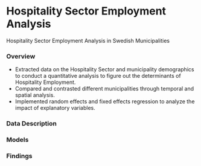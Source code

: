 # Hospitality Sector Employment Analysis

Hospitality Sector Employment Analysis in Swedish Municipalities


### Overview
- Extracted data on the Hospitality Sector and municipality demographics to conduct a quantitative analysis to figure out the determinants of Hospitality Employment.
- Compared and contrasted different municipalities through temporal and spatial analysis.
- Implemented random effects and fixed effects regression to analyze the impact of explanatory variables.

### Data Description

### Models

### Findings
